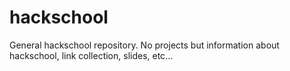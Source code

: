 # hackschool
General hackschool repository. No projects but information about hackschool, link collection, slides, etc...
